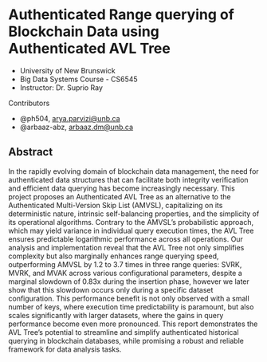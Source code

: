 # Authenticated Range querying of Blockchain Data using Authenticated AVL Tree
* University of New Brunswick
* Big Data Systems Course - CS6545
* Instructor: Dr. Suprio Ray

Contributors
* @ph504, arya.parvizi@unb.ca 
* @arbaaz-abz, arbaaz.dm@unb.ca

## Abstract
In the rapidly evolving domain of blockchain data management, the need for authenticated data structures that can facilitate both integrity verification and efficient data querying has become increasingly necessary. This project proposes an Authenticated AVL Tree as an alternative to the Authenticated Multi-Version Skip List (AMVSL), capitalizing on its deterministic nature, intrinsic self-balancing properties, and the simplicity of its operational algorithms. Contrary to the AMVSL’s probabilistic approach, which may yield variance in individual query execution times, the AVL Tree ensures predictable logarithmic performance across all operations. Our analysis and implementation reveal that the AVL Tree not only simplifies complexity but also marginally enhances range querying speed, outperforming AMVSL by 1.2 to 3.7 times in three range queries: SVRK, MVRK, and MVAK across various configurational parameters, despite a marginal slowdown of 0.83x during the insertion phase, however we later show that this slowdown occurs only during a specific dataset configuration. This performance benefit is not only observed with a small number of keys, where execution time predictability is paramount, but also scales significantly with larger datasets, where the gains in query performance become even more pronounced. This report demonstrates the AVL Tree’s potential to streamline and simplify authenticated historical querying in blockchain databases, while promising a robust and reliable framework for data analysis tasks. 
